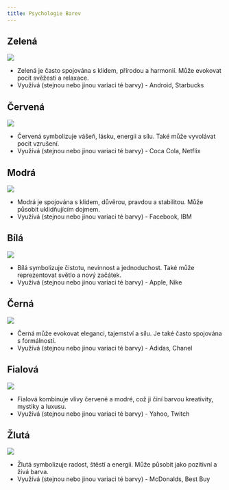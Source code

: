 ```yaml
---
title: Psychologie Barev
---
```

## Zelená
![](https://via.placeholder.com/200x100/00ff00/00ff00)
- Zelená je často spojována s klidem, přírodou a harmonií. Může evokovat pocit svěžesti a relaxace.
- Využívá (stejnou nebo jinou variaci té barvy) - Android, Starbucks

## Červená
![](https://via.placeholder.com/200x100/ff0000/ff0000)
- Červená symbolizuje vášeň, lásku, energii a sílu. Také může vyvolávat pocit vzrušení.
- Využívá (stejnou nebo jinou variaci té barvy) - Coca Cola, Netflix

## Modrá
![](https://via.placeholder.com/200x100/0000ff/0000ff)
- Modrá je spojována s klidem, důvěrou, pravdou a stabilitou. Může působit uklidňujícím dojmem.
- Využívá (stejnou nebo jinou variaci té barvy) - Facebook, IBM

## Bílá
![](https://via.placeholder.com/200x100/fff/fff)
- Bílá symbolizuje čistotu, nevinnost a jednoduchost. Také může reprezentovat světlo a nový začátek.
- Využívá (stejnou nebo jinou variaci té barvy) - Apple, Nike

## Černá
![](https://via.placeholder.com/200x100/000/000)
- Černá může evokovat eleganci, tajemství a sílu. Je také často spojována s formálností.
- Využívá (stejnou nebo jinou variaci té barvy) - Adidas, Chanel

## Fialová
![](https://via.placeholder.com/200x100/ff00ff/ff00ff)
- Fialová kombinuje vlivy červené a modré, což ji činí barvou kreativity, mystiky a luxusu.
- Využívá (stejnou nebo jinou variaci té barvy) - Yahoo, Twitch

## Žlutá
![](https://via.placeholder.com/200x100/ffff00/ffff00)
- Žlutá symbolizuje radost, štěstí a energii. Může působit jako pozitivní a živá barva.
- Využívá (stejnou nebo jinou variaci té barvy) - McDonalds, Best Buy 